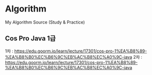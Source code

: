 # Algorithm
My Algorithm Source (Study & Practice)


## Cos Pro Java 1급 
1차 : https://edu.goorm.io/learn/lecture/17301/cos-pro-1%EA%B8%89-%EA%B8%B0%EC%B6%9C%EB%AC%B8%EC%A0%9C-java
2차 : https://edu.goorm.io/learn/lecture/17301/cos-pro-1%EA%B8%89-%EA%B8%B0%EC%B6%9C%EB%AC%B8%EC%A0%9C-java
